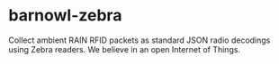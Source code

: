 # barnowl-zebra
Collect ambient RAIN RFID packets as standard JSON radio decodings using Zebra readers. We believe in an open Internet of Things.
